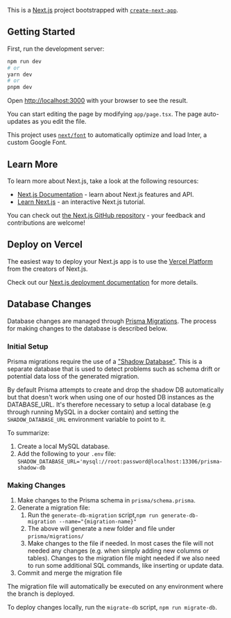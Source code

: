 This is a [Next.js](https://nextjs.org/) project bootstrapped with [`create-next-app`](https://github.com/vercel/next.js/tree/canary/packages/create-next-app).

## Getting Started

First, run the development server:

```bash
npm run dev
# or
yarn dev
# or
pnpm dev
```

Open [http://localhost:3000](http://localhost:3000) with your browser to see the result.

You can start editing the page by modifying `app/page.tsx`. The page auto-updates as you edit the file.

This project uses [`next/font`](https://nextjs.org/docs/basic-features/font-optimization) to automatically optimize and load Inter, a custom Google Font.

## Learn More

To learn more about Next.js, take a look at the following resources:

- [Next.js Documentation](https://nextjs.org/docs) - learn about Next.js features and API.
- [Learn Next.js](https://nextjs.org/learn) - an interactive Next.js tutorial.

You can check out [the Next.js GitHub repository](https://github.com/vercel/next.js/) - your feedback and contributions are welcome!

## Deploy on Vercel

The easiest way to deploy your Next.js app is to use the [Vercel Platform](https://vercel.com/new?utm_medium=default-template&filter=next.js&utm_source=create-next-app&utm_campaign=create-next-app-readme) from the creators of Next.js.

Check out our [Next.js deployment documentation](https://nextjs.org/docs/deployment) for more details.

## Database Changes

Database changes are managed through [Prisma Migrations](https://www.prisma.io/docs/orm/prisma-migrate/getting-started). The process for making changes to the database is described below.

### Initial Setup

Prisma migrations require the use of a ["Shadow Database"](https://www.prisma.io/docs/orm/prisma-migrate/understanding-prisma-migrate/shadow-database#manually-configuring-the-shadow-database). This is a separate database that is used to detect problems such as schema drift or potential data loss of the generated migration.

By default Prisma attempts to create and drop the shadow DB automatically but that doesn't work when using one of our hosted DB instances as the DATABASE_URL. It's therefore necessary to setup a local database (e.g through running MySQL in a docker contain) and setting the `SHADOW_DATABASE_URL` environment variable to point to it.

To summarize:

1. Create a local MySQL database.
1. Add the following to your `.env` file: `SHADOW_DATABASE_URL='mysql://root:password@localhost:13306/prisma-shadow-db`

### Making Changes

1. Make changes to the Prisma schema in `prisma/schema.prisma`.
1. Generate a migration file:
   1. Run the `generate-db-migration` script,`npm run generate-db-migration --name="{migration-name}"`
   1. The above will generate a new folder and file under `prisma/migrations/`
   1. Make changes to the file if needed. In most cases the file will not needed any changes (e.g. when simply adding new columns or tables). Changes to the migration file might needed if we also need to run some additional SQL commands, like inserting or update data.
1. Commit and merge the migration file

The migration file will automatically be executed on any environment where the branch is deployed.

To deploy changes locally, run the `migrate-db` script, `npm run migrate-db`.

